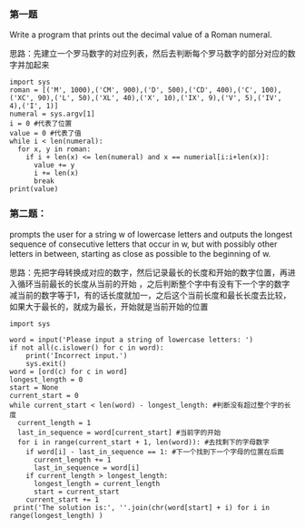 ### 第一题
Write a program that prints out the decimal value of a Roman numeral.

思路：先建立一个罗马数字的对应列表，然后去判断每个罗马数字的部分对应的数字并加起来

    import sys
    roman = [('M', 1000),('CM', 900),('D', 500),('CD', 400),('C', 100),('XC', 90),('L', 50),('XL', 40),('X', 10),('IX', 9),('V', 5),('IV', 4),('I', 1)]
    numeral = sys.argv[1]
    i = 0 #代表了位置
    value = 0 #代表了值
    while i < len(numeral):
      for x, y in roman:
        if i + len(x) <= len(numeral) and x == numerial[i:i+len(x)]:
          value += y
          i += len(x)
          break
    print(value)
    
    
### 第二题：
prompts the user for a string w of lowercase letters and outputs the longest sequence of consecutive letters that occur in w, but with possibly other letters in between,
starting as close as possible to the beginning of w.

思路：先把字母转换成对应的数字，然后记录最长的长度和开始的数字位置，再进入循环当前最长的长度从当前的开始
，之后判断整个字中有没有下一个字的数字减当前的数字等于1，有的话长度就加一，之后这个当前长度和最长长度去比较，
如果大于最长的，就成为最长，开始就是当前开始的位置

    import sys

    word = input('Please input a string of lowercase letters: ')
    if not all(c.islower() for c in word):
        print('Incorrect input.')
        sys.exit()
    word = [ord(c) for c in word]
    longest_length = 0
    start = None
    current_start = 0
    while current_start < len(word) - longest_length: #判断没有超过整个字的长度
      current_length = 1
      last_in_sequence = word[current_start] #当前字的开始
      for i in range(current_start + 1, len(word)): #去找剩下的字母数字
        if word[i] - last_in_sequence == 1: #下一个找到下一个字母的位置在后面
          current_length += 1
          last_in_sequence = word[i]
        if current_length > longest_length:
          longest_length = current_length
          start = current_start
        current_start += 1
     print('The solution is:', ''.join(chr(word[start] + i) for i in range(longest_length) )
